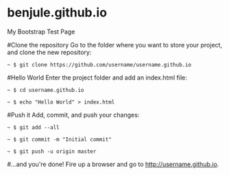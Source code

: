 # benjule.github.io
My Bootstrap Test Page

#Clone the repository
Go to the folder where you want to store your project, and clone the new repository:

```~ $ git clone https://github.com/username/username.github.io ```

#Hello World
Enter the project folder and add an index.html file:

```~ $ cd username.github.io ```

```~ $ echo "Hello World" > index.html ```

#Push it
Add, commit, and push your changes:

```~ $ git add --all ```

```~ $ git commit -m "Initial commit" ```

```~ $ git push -u origin master ```

#…and you're done!
Fire up a browser and go to http://username.github.io.

